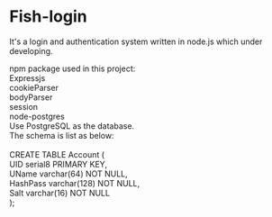 # Fish-login
It's a login and authentication system written in node.js which under developing.

npm package used in this project: <br />
    Expressjs <br />
      cookieParser <br />
      bodyParser <br />
      session <br />
    node-postgres <br />
Use PostgreSQL as the database. <br />
The schema is list as below: <br />
 <br />
CREATE TABLE Account ( <br />
    UID serial8 PRIMARY KEY, <br />
    UName varchar(64) NOT NULL, <br />
    HashPass varchar(128) NOT NULL, <br />
    Salt varchar(16) NOT NULL <br />
); <br />
